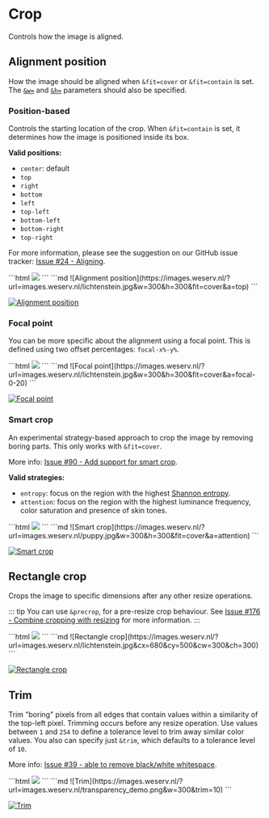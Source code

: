 # Crop

Controls how the image is aligned.

## Alignment position <Parameter text="&a="/>

How the image should be aligned when `&fit=cover` or `&fit=contain` is set. The [`&w=`](size.md#width) and [`&h=`](size.md#height)
parameters should also be specified.

### Position-based

Controls the starting location of the crop. When `&fit=contain` is set, it determines how the image is positioned inside its box.

**Valid positions:**
- `center`: default
- `top`
- `right`
- `bottom`
- `left`
- `top-left`
- `bottom-left`
- `bottom-right`
- `top-right`

For more information, please see the suggestion on our GitHub issue tracker: [Issue #24 - Aligning](https://github.com/weserv/images/issues/24).

<code-group>
<code-block title="HTML" active>
```html
<img src="//images.weserv.nl/?url=images.weserv.nl/lichtenstein.jpg&w=300&h=300&fit=cover&a=top">
```
</code-block>

<code-block title="Markdown">
```md
![Alignment position](https://images.weserv.nl/?url=images.weserv.nl/lichtenstein.jpg&w=300&h=300&fit=cover&a=top)
```
</code-block>
</code-group>

[![Alignment position](/static/lichtenstein.jpg?w=300&h=300&fit=cover&a=top)](/?url=images.weserv.nl/lichtenstein.jpg&w=300&h=300&fit=cover&a=top)

### Focal point

You can be more specific about the alignment using a focal point. This is defined using two offset
percentages: `focal-x%-y%`.

<code-group>
<code-block title="HTML" active>
```html
<img src="//images.weserv.nl/?url=images.weserv.nl/lichtenstein.jpg&w=300&h=300&fit=cover&a=focal-0-20">
```
</code-block>

<code-block title="Markdown">
```md
![Focal point](https://images.weserv.nl/?url=images.weserv.nl/lichtenstein.jpg&w=300&h=300&fit=cover&a=focal-0-20)
```
</code-block>
</code-group>

[![Focal point](/static/lichtenstein.jpg?w=300&h=300&fit=cover&a=focal-0-20)](/?url=images.weserv.nl/lichtenstein.jpg&w=300&h=300&fit=cover&a=focal-0-20)

### Smart crop

An experimental strategy-based approach to crop the image by removing boring parts. This only works
with `&fit=cover`.

More info: [Issue #90 - Add support for smart crop](https://github.com/weserv/images/issues/90).

**Valid strategies:**
- `entropy`: focus on the region with the highest [Shannon entropy](https://en.wikipedia.org/wiki/Entropy_%28information_theory%29).
- `attention`: focus on the region with the highest luminance frequency, color saturation and
  presence of skin tones.

<code-group>
<code-block title="HTML" active>
```html
<img src="//images.weserv.nl/?url=images.weserv.nl/puppy.jpg&w=300&h=300&fit=cover&a=attention">
```
</code-block>

<code-block title="Markdown">
```md
![Smart crop](https://images.weserv.nl/?url=images.weserv.nl/puppy.jpg&w=300&h=300&fit=cover&a=attention)
```
</code-block>
</code-group>

[![Smart crop](/static/puppy.jpg?w=300&h=300&fit=cover&a=attention)](/?url=images.weserv.nl/puppy.jpg&w=300&h=300&fit=cover&a=attention)

## Rectangle crop <Parameter text="&c[x,y,w,h]="/>

Crops the image to specific dimensions after any other resize operations.

::: tip
You can use `&precrop`, for a pre-resize crop behaviour.
See [Issue #176 - Combine cropping with resizing](https://github.com/weserv/images/issues/176) for more information.
:::

<code-group>
<code-block title="HTML" active>
```html
<img src="//images.weserv.nl/?url=images.weserv.nl/lichtenstein.jpg&cx=680&cy=500&cw=300&ch=300">
```
</code-block>

<code-block title="Markdown">
```md
![Rectangle crop](https://images.weserv.nl/?url=images.weserv.nl/lichtenstein.jpg&cx=680&cy=500&cw=300&ch=300)
```
</code-block>
</code-group>

[![Rectangle crop](/static/lichtenstein.jpg?cx=680&cy=500&cw=300&ch=300)](/?url=images.weserv.nl/lichtenstein.jpg&cx=680&cy=500&cw=300&ch=300)

## Trim <Parameter text="&trim="/>

Trim "boring" pixels from all edges that contain values within a similarity of the top-left pixel. Trimming
occurs before any resize operation. Use values between `1` and `254` to define a tolerance level to trim
away similar color values. You also can specify just `&trim`, which defaults to a tolerance level of `10`.

More info: [Issue #39 - able to remove black/white whitespace](https://github.com/weserv/images/issues/39).

<code-group>
<code-block title="HTML" active>
```html
<img src="//images.weserv.nl/?url=images.weserv.nl/transparency_demo.png&w=300&trim=10">
```
</code-block>

<code-block title="Markdown">
```md
![Trim](https://images.weserv.nl/?url=images.weserv.nl/transparency_demo.png&w=300&trim=10)
```
</code-block>
</code-group>

[![Trim](/static/transparency_demo.png?w=300&trim=10)](/?url=images.weserv.nl/transparency_demo.png&w=300&trim=10)
